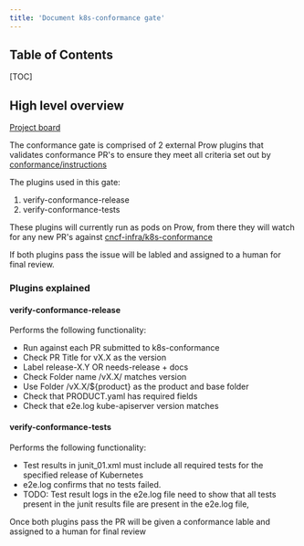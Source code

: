 ```yaml
---
title: 'Document k8s-conformance gate'
---
```



## Table of Contents

[TOC]

## High level overview

[Project board](https://github.com/cncf/apisnoop/projects/29)

The conformance gate is comprised of 2 external Prow plugins that validates conformance PR's to ensure they meet all criteria set out by [conformance/instructions](https://github.com/cncf/k8s-conformance/blob/master/instructions.md#uploading)

The plugins used in this gate:
1. verify-conformance-release
2. verify-conformance-tests

These plugins will currently run as pods on Prow, from there they will watch for any new PR's against [cncf-infra/k8s-conformance](https://github.com/cncf-infra/k8s-conformance/)

If both plugins pass the issue will be labled and assigned to a human for final review.

### Plugins explained

#### verify-conformance-release
Performs the following functionality:
- Run against each PR submitted to k8s-conformance
- Check PR Title for vX.X as the version
- Label release-X.Y OR needs-release + docs
- Check Folder name /vX.X/ matches version
- Use Folder /vX.X/${product} as the product and base folder
- Check that PRODUCT.yaml has required fields
- Check that e2e.log kube-apiserver version matches

#### verify-conformance-tests

Performs the following functionality:

- Test results in junit_01.xml must include all required tests for the specified release of Kubernetes
- e2e.log confirms that no tests failed.
- TODO: Test result logs in the e2e.log file need to show that all tests present in the junit results file are present in the e2e.log file,


Once both plugins pass the PR will be given a conformance lable and assigned to a human for final review
